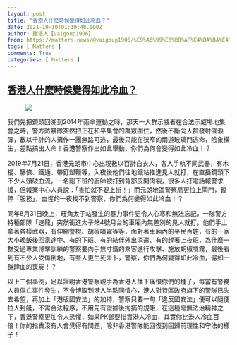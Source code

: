 ```yaml
---
layout: post
title: "香港人什麽時候變得如此冷血？"
date: 2021-10-10T01:19:40.000Z
author: 鐵塔人【vaigoup1906】
from: https://matters.news/@vaigoup1906/%E9%A6%99%E6%B8%AF%E4%BA%BA%E4%BB%80%E9%BA%BD%E6%99%82%E5%80%99%E8%AE%8A%E5%BE%97%E5%A6%82%E6%AD%A4%E5%86%B7%E8%A1%80-bafyreiewmrh757n4635depkqeiercnfxhltbdacwgcipuxs477ihc5loxm
tags: [ Matters ]
comments: True
categories: [ Matters ]
---
```

<!--1633828780000-->
[香港人什麽時候變得如此冷血？](https://matters.news/@vaigoup1906/%E9%A6%99%E6%B8%AF%E4%BA%BA%E4%BB%80%E9%BA%BD%E6%99%82%E5%80%99%E8%AE%8A%E5%BE%97%E5%A6%82%E6%AD%A4%E5%86%B7%E8%A1%80-bafyreiewmrh757n4635depkqeiercnfxhltbdacwgcipuxs477ihc5loxm)
------

<div>
<figure class="image"><img src="https://assets.matters.news/embed/9c4fe29e-9598-4da2-9707-d6a7e2fe26d8.jpeg" data-asset-id="9c4fe29e-9598-4da2-9707-d6a7e2fe26d8" referrerpolicy="no-referrer"><figcaption><span></span></figcaption></figure><p>我們先把鏡頭回溯到2014年雨傘運動之時，那天一大群示威者在合法示威場地集會之時，警方防暴隊突然把正在和平集會的群眾圍住，然後不斷向人群發射催淚彈，數以千計的人擁作一團無路可逃，最後只能在狹窄的兩道玻璃門逃命，險象橫生，差點搞出人命！香港警察作出如此舉動，你們為何會變得如此冷血！？</p><p>2019年7月21日，香港元朗市中心出現數以百計白衣人，各人手執不同武器，有木棍、籐條、鐵通、帶釘塑鞭等，入夜後他們往地鐵站推進見人就打，在直播鏡頭下不少人頭破血流，一名剛下班的廚師被打到背部皮開肉裂，很多人打電話報警求援，但報案中心人員說：「害怕就不要上街！」而元朗地區警察局更拉上閘門，暫停「服務」，血惺的一夜找不到警察，你們為何變得如此冷血！？</p><p>同年8月31日晚上，旺角太子站發生的暴力事件更令人心寒和無法忘記，一隊警方特種部隊「速龍」突然衝進太子站4號月台的車廂內無差別的見人就打，他們手上拿著各樣武器，有伸縮警棍、胡椒噴霧等等，面對著車廂內的平民百姓，有的一家大小晚飯後回家途中、有的下班、有的結伴外出消遣、有的趕著上夜班，為什麽一群受過專業博擊訓練的警察要向手無寸鐵的乘客進行攻擊、施放胡椒噴霧，最後看到有不少人受傷倒地，有些人更生死未卜，警察，你們為何變得如此冷血，儼如一群肆血的喪屍！？</p><p>以上三個事例，足以證明香港警察親手為香港人播下痛恨你們的種子，每當有警務人員傷亡事件發生，不會博取到港人半點同情心，港人對特區政府旗下的警隊已失去希望，再加上「港版國安法」的加持，警察只要一句「違反國安法」便可以隨便拉人封艇，不需合法程序，不用先有證據後拘捕的規矩，在這種毫無法治精神之下，香港警察更加令人恐懼，如果PK鄧要指責港人冷血，其實你比港人冷血百倍！你的指責沒有人會覺得有問題，除非香港警隊能回復到回歸前理性和守法的樣子！</p>
</div>
